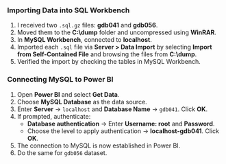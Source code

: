 ### **Importing Data into SQL Workbench**

1. I received two `.sql.gz` files: **gdb041** and **gdb056**.
2. Moved them to the **C:\dump** folder and uncompressed using **WinRAR**.
3. In **MySQL Workbench**, connected to **localhost**.
4. Imported each `.sql` file via **Server > Data Import** by selecting **Import from Self-Contained File** and browsing the files from **C:\dump**.
5. Verified the import by checking the tables in MySQL Workbench.

### **Connecting MySQL to Power BI**  

1. Open **Power BI** and select **Get Data**.  
2. Choose **MySQL Database** as the data source.  
3. Enter **Server** → `localhost` and **Database Name** → `gdb041`. Click **OK**.  
4. If prompted, authenticate:  
   - **Database authentication** → Enter **Username: root** and **Password**.  
   - Choose the level to apply authentication → **localhost-gdb041**. Click **OK**.  
5. The connection to MySQL is now established in Power BI.
6. Do the same for `gdb056` dataset.
